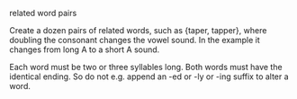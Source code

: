 related word pairs

Create a dozen pairs of related words, such as {taper, tapper}, where doubling the consonant changes the vowel sound. In the example it changes from long A to a short A sound.

Each word must be two or three syllables long.
Both words must have the identical ending.
So do not e.g. append an -ed or -ly or -ing suffix to alter a word.
